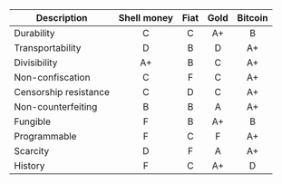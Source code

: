 | Description           | Shell money   | Fiat          | Gold          | Bitcoin       |
|-----------------------|:-------------:|:-------------:|:-------------:|:-------------:|
| Durability            | C             | C             | A+            | B             |
| Transportability      | D             | B             | D             | A+            |
| Divisibility          | A+            | B             | C             | A+            |
| Non-confiscation      | C             | F             | C             | A+            |
| Censorship resistance | C             | D             | C             | A+            |
| Non-counterfeiting    | B             | B             | A             | A+            |
| Fungible              | F             | B             | A+            | B             |
| Programmable          | F             | C             | F             | A+            |
| Scarcity              | D             | F             | A             | A+            |
| History               | F             | C             | A+            | D             |  
